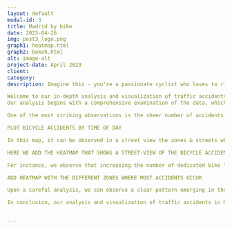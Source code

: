 ```yaml
---
layout: default
modal-id: 3
title: Madrid by bike
date: 2023-04-26
img: post3_logo.png
graph1: heatmap.html
graph2: bokeh.html
alt: image-alt
project-date: April 2023
client: 
category: 
description: Imagine this - you're a passionate cyclist who loves to ride your bike around the beautiful city of Madrid. But you've always been a little nervous about the traffic, especially after hearing stories of accidents involving cyclists. You've always wondered - how common are these accidents? What are the causes? And how can they be prevented?

Welcome to our in-depth analysis and visualization of traffic accidents in Madrid by bike, covering the four-year period from 2019 to 2023. As avid cyclists and advocates for road safety, we were inspired to take a closer look at this important issue and explore the data in order to better understand the patterns and trends of bicycle accidents in the city.
Our analysis begins with a comprehensive examination of the data, which provides detailed information on the date and time of each accident, the location, the type of accident, and the severity of injuries sustained by the cyclist. As we start to visualize the data through graphs, charts, and maps, we begin to see patterns and trends emerging.

One of the most striking observations is the sheer number of accidents that occur each year and day, indicating that this is an issue that requires urgent attention. We also observe that certain areas of the city have a higher concentration of accidents than others, and that these areas tend to be ones with high traffic volumes or complex intersections as for example Madrid’s centre is an area that cover most traffic accidents. 

PLOT BICYCLE ACCIDENTS BY TIME OF DAY

In this map, it can be observed in a street view the zones & streets where most accidents occur.

HERE WE ADD THE HEATMAP THAT SHOWS A STREET-VIEW OF THE BICYCLE ACCIDENTS.

For instance, we observe that increasing the number of dedicated bike lanes and improving road signage and markings could go a long way in reducing the number of accidents, in streets like Avenida de Nazaret with Doctor Esquerdo Street most accidents are collected in the zone of Retiro/Madrid centre. We also note that there are certain times of day and areas of the city that are particularly dangerous for cyclists, and that targeted safety campaigns and education programs could help raise awareness among drivers and cyclists alike.

ADD HEATMAP WITH THE DIFFERENT ZONES WHERE MOST ACCIDENTS OCCUR

Upon a careful analysis, we can observe a clear pattern emerging in the ranking of the areas posing the greatest threat to cyclists. Topping the list is Madrid's bustling city centre, which witnesses the highest volume of daily activity, ranging from vibrant streets and recreational areas to bustling office districts. Following closely behind is the Moncloa-Aravaca area, which is no surprise given its status as a bustling university hub, frequented by droves of young people on a daily basis. Bringing up the rear is the esteemed Salamanca neighbourhood, adjacent to the city centre, where countless businesses, eateries, and entertainment venues are found, alongside the stunning Retiro Park. Given its proximity to this popular destination, it's no wonder that Salamanca has become a veritable hotspot for cycling accidents. Indeed, it's a common sight to see locals pedalling through its streets en route to enjoy a leisurely day in the park. Our analysis of this important issue is not only informative, but also empowering. As cyclists and advocates for road safety, we believe that knowledge is power, and that by understanding the challenges facing cyclists on Madrid's roads, we can work towards creating a safer and more accessible environment for all.

In conclusion, our analysis and visualization of traffic accidents in Madrid by bike provides valuable insights into this important issue and highlights the need for continued efforts to promote safe cycling in our community. We hope that this data-driven approach will inspire further dialogue and action, and ultimately contribute to a safer and more sustainable future for our city.


---
```

